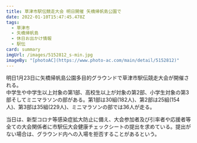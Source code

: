 ```yaml
---
title: 草津市駅伝競走大会 明日開催 矢橋帰帆島公園で
date: 2022-01-10T15:47:45.478Z
tags:
  - 草津市
  - 矢橋帰帆島
  - 休日お出かけ情報
  - 駅伝
card: summary
imgUrl: /images/5152812_s-min.jpg
imageBy: "[photoAC](https://www.photo-ac.com/main/detail/5152812)"
---
```

明日1月23日に矢橋帰帆島公園多目的グラウンドで草津市駅伝競走大会が開催される。  
中学生や中学生以上対象の第1部、高校生以上が対象の第2部、小学生対象の第3部そしてミニマラソンの部がある。第1部は30組(182人)、第2部は25組(154人)、第3部は35組(229人)、ミニマラソンの部では36人が走る。  

当日は、新型コロナ等感染症拡大防止に備え、大会参加者及び引率者や応援者等全ての大会関係者に市駅伝大会健康チェックシートの提出を求めている。提出がない場合は、グラウンド内への入場を拒否することがあるという。